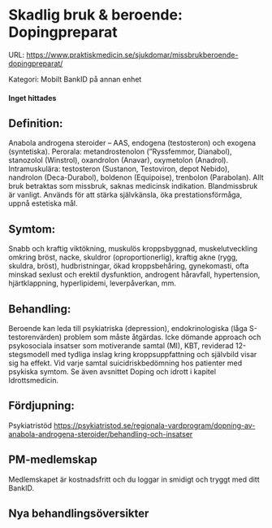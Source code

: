 # Skadlig bruk & beroende: Dopingpreparat

URL: https://www.praktiskmedicin.se/sjukdomar/missbrukberoende-dopingpreparat/



Kategori: Mobilt BankID på annan enhet

#### Inget hittades

## Definition:

Anabola androgena steroider – AAS, endogena (testosteron) och exogena (syntetiska). Perorala: metandrostenolon (”Ryssfemmor, Dianabol), stanozolol (Winstrol), oxandrolon (Anavar), oxymetolon (Anadrol).
Intramuskulära: testosteron (Sustanon, Testoviron, depot Nebido), nandrolon (Deca-Durabol), boldenon (Equipoise), trenbolon (Parabolan).
Allt bruk betraktas som missbruk, saknas medicinsk indikation. Blandmissbruk är vanligt.
Används för att stärka självkänsla, öka prestationsförmåga, uppnå estetiska mål.

## Symtom:

Snabb och kraftig viktökning, muskulös kroppsbyggnad, muskelutveckling omkring bröst, nacke, skuldror (oproportionerlig), kraftig akne (rygg, skuldra, bröst), hudbristningar, ökad kroppsbehåring, gynekomasti, ofta minskad sexlust och erektil dysfunktion, androgent håravfall, hypertension, hjärtklappning, hyperlipidemi, leverpåverkan, mm.

## Behandling:

Beroende kan leda till psykiatriska (depression), endokrinologiska (låga S-testorenvärden) problem som måste åtgärdas. Icke dömande approach och psykosociala insatser som motiverande samtal (MI), KBT, reviderad 12-stegsmodell med tydliga inslag kring kroppsuppfattning och självbild visar sig ha effekt. Vid varje samtal suicidriskbedömning hos patienter med psykiska symtom.
Se även avsnittet Doping och idrott i kapitel Idrottsmedicin.

## Fördjupning:

Psykiatristöd https://psykiatristod.se/regionala-vardprogram/dopning-av-anabola-androgena-steroider/behandling-och-insatser

## PM-medlemskap

Medlemskapet är kostnadsfritt och du loggar in smidigt och tryggt med ditt BankID.

## Nya behandlingsöversikter


